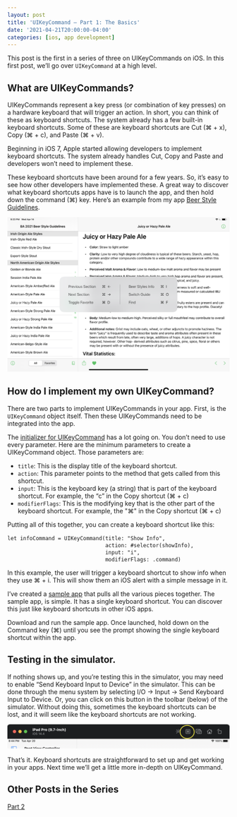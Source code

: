 ```yaml
---
layout: post
title: 'UIKeyCommand — Part 1: The Basics'
date: '2021-04-21T20:00:00-04:00'
categories: [ios, app development]
---
```


This post is the first in a series of three on UIKeyCommands on iOS. In this first post, we’ll go over `UIKeyCommand` at a high level. 

## What are UIKeyCommands? 

UIKeyCommands represent a key press (or combination of key presses) on a hardware keyboard that will trigger an action. In short, you can think of these as keyboard shortcuts. The system already has a few built-in keyboard shortcuts. Some of these are keyboard shortcuts are Cut (⌘ + x), Copy (⌘ + c), and Paste (⌘ + v).

Beginning in iOS 7, Apple started allowing developers to implement keyboard shortcuts. The system already handles Cut, Copy and Paste and developers won’t need to implement these. 

These keyboard shortcuts have been around for a few years. So, it’s easy to see how other developers have implemented these. A great way to discover what keyboard shortcuts apps have is to launch the app, and then hold down the command (⌘) key.  Here’s an example from my app [Beer Style Guidelines](https://www.beerstyleguidelines.app). 


![iPad Keyboard Shortcut Discovery](/public/images/2021-uikeycommand-1/discovery.png)

## How do I implement my own UIKeyCommand?

There are two parts to implement UIKeyCommands in your app. First, is the `UIKeyCommand` object itself. Then these UIKeyCommands need to be integrated into the app. 

The [initializer for UIKeyCommand](https://developer.apple.com/documentation/uikit/uikeycommand/3358593-init "UIKeyCommand init") has a lot going on. You don’t need to use every parameter. Here are the minimum parameters to create a UIKeyCommand object. Those parameters are: 

* `title`: This is the display title of the keyboard shortcut. 
* `action`: This parameter points to the method that gets called from this shortcut. 
* `input`: This is the keyboard key (a string) that is part of the keyboard shortcut. For example, the “c” in the Copy shortcut (⌘ + c)
* `modifierFlags`: This is the modifying key that is the other part of the keyboard shortcut. For example, the "⌘" in the Copy shortcut (⌘ + c)

Putting all of this together, you can create a keyboard shortcut like this: 

```
let infoCommand = UIKeyCommand(title: "Show Info",
                               action: #selector(showInfo),
                               input: "i",
                               modifierFlags: .command)
```

In this example, the user will trigger a keyboard shortcut to show info when they use ⌘ + i. This will show them an iOS alert with a simple message in it. 

I’ve created a [sample app](https://github.com/rwgrier/UIKeyCommand-series/tree/part-1-basics) that pulls all the various pieces together. The sample app, is simple. It has a single keyboard shortcut. You can discover this just like keyboard shortcuts in other iOS apps. 

Download and run the sample app. Once launched, hold down on the Command key (⌘) until you see the prompt showing the single keyboard shortcut within the app. 

## Testing in the simulator. 

If nothing shows up, and you’re testing this in the simulator, you may need to enable “Send Keyboard Input to Device” in the simulator. This can be done through the menu system by selecting I/O → Input → Send Keyboard Input to Device. Or, you can click on this button in the toolbar (below) of the simulator. Without doing this, sometimes the keyboard shortcuts can be lost, and it will seem like the keyboard shortcuts are not working. 

![Send Keyboard Input to Device](/public/images/2021-uikeycommand-1/send-keyboard-input-to-device.png)

That’s it. Keyboard shortcuts are straightforward to set up and get working in your apps. Next time we’ll get a little more in-depth on UIKeyCommand. 

## Other Posts in the Series
[Part 2](/2021/04/21/uikeycommand-part-2/) 